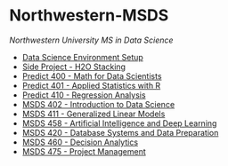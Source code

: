 # Northwestern-MSDS
*Northwestern University MS in Data Science*

-   [Data Science Environment Setup][]
-   [Side Project - H2O Stacking][]
-   [Predict 400 - Math for Data Scientists][]
-   [Predict 401 - Applied Statistics with R][]
-   [Predict 410 - Regression Analysis][]
-   [MSDS 402 - Introduction to Data Science][]
-   [MSDS 411 - Generalized Linear Models][]
-   [MSDS 458 - Artificial Intelligence and Deep Learning][]
-   [MSDS 420 - Database Systems and Data Preparation][]
-   [MSDS 460 - Decision Analytics][]
-   [MSDS 475 - Project Management][]

[Data Science Environment Setup]: /Side%20Projects/Atom%20Setup.md
[Predict 400 - Math for Data Scientists]: /Predict%20400/README.md
[Predict 401 - Applied Statistics with R]: /Predict%20401/README.md
[Predict 410 - Regression Analysis]: /Predict%20410/README.md
[MSDS 402 - Introduction to Data Science]: /MSDS%20402/README.md
[MSDS 411 - Generalized Linear Models]: /MSDS%20411/README.md
[MSDS 458 - Artificial Intelligence and Deep Learning]: /MSDS%20458/README.md
[MSDS 420 - Database Systems and Data Preparation]: /MSDS%20420/README.md
[MSDS 460 - Decision Analytics]: /MSDS%20460/README.md
[MSDS 475 - Project Management]: /MSDS%20475/README.md
[Side Project - H2O Stacking]: /Side%20Projects/Stacking%20with%20h2o.ipynb
